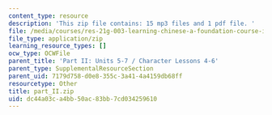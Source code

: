```yaml
---
content_type: resource
description: 'This zip file contains: 15 mp3 files and 1 pdf file. '
file: /media/courses/res-21g-003-learning-chinese-a-foundation-course-in-mandarin-spring-2011/dc44a03ca4bb50ac83bb7cd034259610_part_II.zip
file_type: application/zip
learning_resource_types: []
ocw_type: OCWFile
parent_title: 'Part II: Units 5-7 / Character Lessons 4-6'
parent_type: SupplementalResourceSection
parent_uid: 7179d758-d0e8-355c-3a41-4a4159db68ff
resourcetype: Other
title: part_II.zip
uid: dc44a03c-a4bb-50ac-83bb-7cd034259610
---
```

